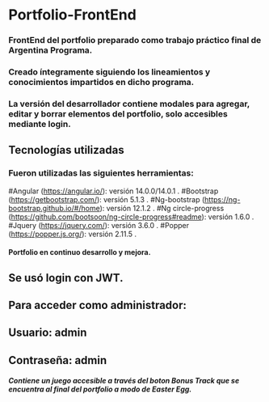 # Portfolio-FrontEnd

### FrontEnd del portfolio preparado como trabajo práctico final de Argentina Programa. 
### Creado íntegramente siguiendo los lineamientos y conocimientos impartidos en dicho programa.
### La versión del desarrollador contiene modales para agregar, editar y borrar elementos del portfolio, solo accesibles mediante login.

## Tecnologías utilizadas

### Fueron utilizadas las siguientes herramientas:

#Angular (https://angular.io/): versión 14.0.0/14.0.1 .
#Bootstrap (https://getbootstrap.com/): versión 5.1.3 .
#Ng-bootstrap (https://ng-bootstrap.github.io/#/home): versión 12.1.2 .
#Ng circle-progress (https://github.com/bootsoon/ng-circle-progress#readme): versión 1.6.0 .
#Jquery (https://jquery.com/): versión 3.6.0 .
#Popper (https://popper.js.org/): versión 2.11.5 .

#### Portfolio en continuo desarrollo y mejora. 

## Se usó login con JWT. 

## Para acceder como administrador:
## Usuario: admin
## Contraseña: admin

##### Contiene un juego accesible a través del boton Bonus Track que se encuentra al final del portfolio a modo de Easter Egg.
